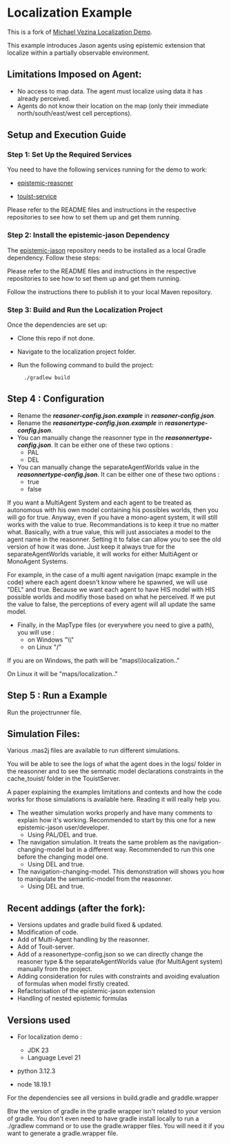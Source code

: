 # Localization Example
This is a fork of [Michael Vezina Localization Demo](https://github.com/MikeVezina/localization-demo).

This example introduces Jason agents using epistemic extension that localize within a partially observable environment.

## Limitations Imposed on Agent:

- No access to map data. The agent must localize using data it has already perceived.
- Agents do not know their location on the map (only their immediate north/south/east/west cell perceptions).

## Setup and Execution Guide

### Step 1: Set Up the Required Services

You need to have the following services running for the demo to work:

- [epistemic-reasoner](https://github.com/Ethavanol/epistemic-reasoner)

- [touist-service](https://github.com/Ethavanol/touist-service)

Please refer to the README files and instructions in the respective repositories to see how to set them up and get them running.

### Step 2: Install the epistemic-jason Dependency

The [epistemic-jason](https://github.com/Ethavanol/epistemic-jason) repository needs to be installed as a local Gradle dependency. Follow these steps:

Please refer to the README files and instructions in the respective repositories to see how to set them up and get them running.

Follow the instructions there to publish it to your local Maven repository.

### Step 3: Build and Run the Localization Project

Once the dependencies are set up:

- Clone this repo if not done.
- Navigate to the localization project folder.
- Run the following command to build the project:

        ./gradlew build

## Step 4 : Configuration

- Rename the ***reasoner-config.json.example*** in ***reasoner-config.json***.
- Rename the ***reasonertype-config.json.example*** in ***reasonertype-config.json***.
- You can manually change the reasonner type in the ***reasonnertype-config.json***. It can be either one of these two options :
    - PAL
    - DEL
- You can manually change the separateAgentWorlds value in the ***reasonnertype-config.json***. It can be either one of these two options :
    - true
    - false

If you want  a MultiAgent System and each agent to be treated as autonomous with his own model containing his possibles worlds, then you will go for true. Anyway, even if you have a mono-agent system, it will still works with the value to true. Recommandations is to keep it true no matter what. Basically, with a true value, this will just associates a model to the agent name in the reasonner. Setting it to false can allow you to see the old version of how it was done.
Just keep it always true for the separateAgentWorlds variable, it will works for either MultiAgent or MonoAgent Systems.

For example, in the case of a multi agent navigation (mapc example in the code) where each agent doesn't know where he spawned, we will use "DEL" and true.
Because we want each agent to have HIS model with HIS possible worlds and modifiy those based on what he perceived.
If we put the value to false, the perceptions of every agent will all update the same model.

- Finally, in the MapType files (or everywhere you need to give a path), you will use :
    - on Windows "\\\\"
    - on Linux "/"

If you are on Windows, the path will be "maps\\\localization.."

On Linux it will be "maps/localization.."

## Step 5 : Run a Example

Run the projectrunner file.

## Simulation Files:

Various .mas2j files are available to run different simulations.

You will be able to see the logs of what the agent does in the logs/ folder in the reasonner and to see the semnatic model declarations constraints in the cache_touist/ folder in the TouistServer.

A paper explaining the examples limitations and contexts and how the code works for those simulations is available here. Reading it will really help you.

- The weather simulation works properly and have many comments to explain how it's working. Recommended to start by this one for a new epistemic-jason user/developer.
    - Using PAL/DEL and true.
- The navigation simulation. It treats the same problem as the navigation-changing-model but in a different way. Recommended to run this one before the changing model one.
    - Using DEL and true.
- The navigation-changing-model. This demonstration will shows you how to manipulate the semantic-model from the reasonner.
    - Using DEL and true.


## Recent addings (after the fork):

- Versions updates and gradle build fixed & updated.
- Modification of code.
- Add of Multi-Agent handling by the reasonner.
- Add of Touit-server.
- Add of a reasonertype-config.json so we can directly change the reasoner type & the separateAgentWorlds value (for MultiAgent system) manually from the project.
- Adding consideration for rules with constraints and avoiding evaluation of formulas when model firstly created.
- Refactorisation of the epistemic-jason extension
- Handling of nested epistemic formulas

## Versions used
- For localization demo :
    - JDK 23
    - Language Level 21

- python 3.12.3
- node 18.19.1

For the dependencies see all versions in build.gradle and graddle.wrapper

Btw the version of gradle in the gradle wrapper isn't related to your version of gradle. You don't even need to have gradle install locally to run a ./gradlew command or to use the gradle.wrapper files.
You will need it if you want to generate a gradle.wrapper file.